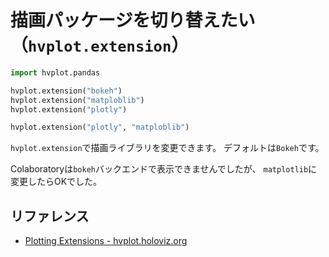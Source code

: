 # 描画パッケージを切り替えたい（``hvplot.extension``）

```python
import hvplot.pandas

hvplot.extension("bokeh")
hvplot.extension("matploblib")
hvplot.extension("plotly")

hvplot.extension("plotly", "matploblib")
```

``hvplot.extension``で描画ライブラリを変更できます。
デフォルトは``Bokeh``です。

Colaboratoryは`bokeh`バックエンドで表示できませんでしたが、
`matplotlib`に変更したらOKでした。

## リファレンス

- [Plotting Extensions - hvplot.holoviz.org](https://hvplot.holoviz.org/user_guide/Plotting_Extensions.html)
